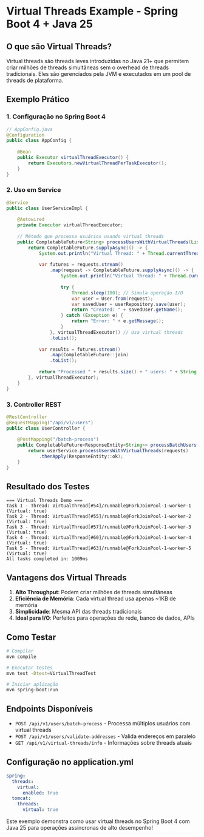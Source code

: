 # Virtual Threads Example - Spring Boot 4 + Java 25

## O que são Virtual Threads?

Virtual threads são threads leves introduzidas no Java 21+ que permitem criar milhões de threads simultâneas sem o overhead de threads tradicionais. Eles são gerenciados pela JVM e executados em um pool de threads de plataforma.

## Exemplo Prático

### 1. Configuração no Spring Boot 4

```java
// AppConfig.java
@Configuration
public class AppConfig {
    
    @Bean
    public Executor virtualThreadExecutor() {
        return Executors.newVirtualThreadPerTaskExecutor();
    }
}
```

### 2. Uso em Service

```java
@Service
public class UserServiceImpl {
    
    @Autowired
    private Executor virtualThreadExecutor;
    
    // Método que processa usuários usando virtual threads
    public CompletableFuture<String> processUsersWithVirtualThreads(List<CreateUserRequest> requests) {
        return CompletableFuture.supplyAsync(() -> {
            System.out.println("Virtual Thread: " + Thread.currentThread() + " - Processing batch");
            
            var futures = requests.stream()
                .map(request -> CompletableFuture.supplyAsync(() -> {
                    System.out.println("Virtual Thread: " + Thread.currentThread() + " - Creating user: " + request.name());
                    
                    try {
                        Thread.sleep(100); // Simula operação I/O
                        var user = User.from(request);
                        var savedUser = userRepository.save(user);
                        return "Created: " + savedUser.getName();
                    } catch (Exception e) {
                        return "Error: " + e.getMessage();
                    }
                }, virtualThreadExecutor)) // Usa virtual threads
                .toList();
            
            var results = futures.stream()
                .map(CompletableFuture::join)
                .toList();
            
            return "Processed " + results.size() + " users: " + String.join(", ", results);
        }, virtualThreadExecutor);
    }
}
```

### 3. Controller REST

```java
@RestController
@RequestMapping("/api/v1/users")
public class UserController {
    
    @PostMapping("/batch-process")
    public CompletableFuture<ResponseEntity<String>> processBatchUsers(@RequestBody List<CreateUserRequest> requests) {
        return userService.processUsersWithVirtualThreads(requests)
            .thenApply(ResponseEntity::ok);
    }
}
```

## Resultado dos Testes

```
=== Virtual Threads Demo ===
Task 1 - Thread: VirtualThread[#54]/runnable@ForkJoinPool-1-worker-1 (Virtual: true)
Task 2 - Thread: VirtualThread[#55]/runnable@ForkJoinPool-1-worker-2 (Virtual: true)
Task 3 - Thread: VirtualThread[#57]/runnable@ForkJoinPool-1-worker-3 (Virtual: true)
Task 4 - Thread: VirtualThread[#60]/runnable@ForkJoinPool-1-worker-4 (Virtual: true)
Task 5 - Thread: VirtualThread[#63]/runnable@ForkJoinPool-1-worker-5 (Virtual: true)
All tasks completed in: 1009ms
```

## Vantagens dos Virtual Threads

1. **Alto Throughput**: Podem criar milhões de threads simultâneas
2. **Eficiência de Memória**: Cada virtual thread usa apenas ~1KB de memória
3. **Simplicidade**: Mesma API das threads tradicionais
4. **Ideal para I/O**: Perfeitos para operações de rede, banco de dados, APIs

## Como Testar

```bash
# Compilar
mvn compile

# Executar testes
mvn test -Dtest=VirtualThreadTest

# Iniciar aplicação
mvn spring-boot:run
```

## Endpoints Disponíveis

- `POST /api/v1/users/batch-process` - Processa múltiplos usuários com virtual threads
- `POST /api/v1/users/validate-addresses` - Valida endereços em paralelo
- `GET /api/v1/virtual-threads/info` - Informações sobre threads atuais

## Configuração no application.yml

```yaml
spring:
  threads:
    virtual:
      enabled: true
  tomcat:
    threads:
      virtual: true
```

Este exemplo demonstra como usar virtual threads no Spring Boot 4 com Java 25 para operações assíncronas de alto desempenho!
